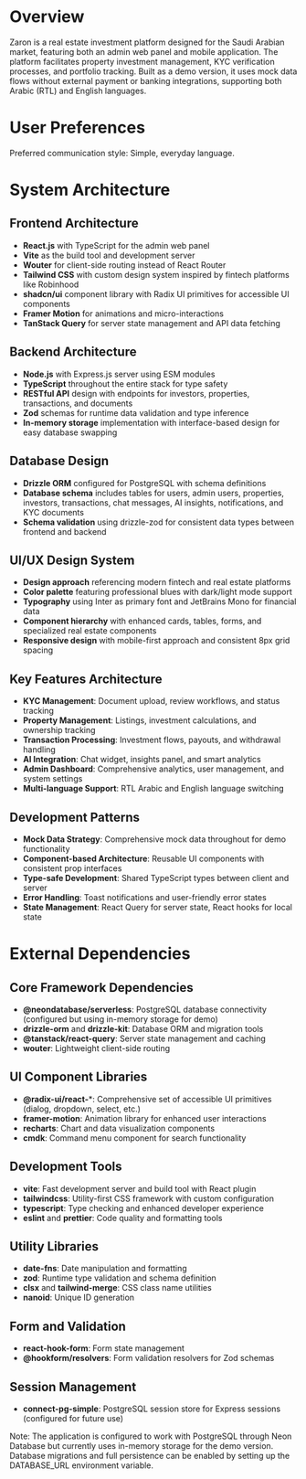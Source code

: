 # Overview

Zaron is a real estate investment platform designed for the Saudi Arabian market, featuring both an admin web panel and mobile application. The platform facilitates property investment management, KYC verification processes, and portfolio tracking. Built as a demo version, it uses mock data flows without external payment or banking integrations, supporting both Arabic (RTL) and English languages.

# User Preferences

Preferred communication style: Simple, everyday language.

# System Architecture

## Frontend Architecture
- **React.js** with TypeScript for the admin web panel
- **Vite** as the build tool and development server
- **Wouter** for client-side routing instead of React Router
- **Tailwind CSS** with custom design system inspired by fintech platforms like Robinhood
- **shadcn/ui** component library with Radix UI primitives for accessible UI components
- **Framer Motion** for animations and micro-interactions
- **TanStack Query** for server state management and API data fetching

## Backend Architecture
- **Node.js** with Express.js server using ESM modules
- **TypeScript** throughout the entire stack for type safety
- **RESTful API** design with endpoints for investors, properties, transactions, and documents
- **Zod** schemas for runtime data validation and type inference
- **In-memory storage** implementation with interface-based design for easy database swapping

## Database Design
- **Drizzle ORM** configured for PostgreSQL with schema definitions
- **Database schema** includes tables for users, admin users, properties, investors, transactions, chat messages, AI insights, notifications, and KYC documents
- **Schema validation** using drizzle-zod for consistent data types between frontend and backend

## UI/UX Design System
- **Design approach** referencing modern fintech and real estate platforms
- **Color palette** featuring professional blues with dark/light mode support
- **Typography** using Inter as primary font and JetBrains Mono for financial data
- **Component hierarchy** with enhanced cards, tables, forms, and specialized real estate components
- **Responsive design** with mobile-first approach and consistent 8px grid spacing

## Key Features Architecture
- **KYC Management**: Document upload, review workflows, and status tracking
- **Property Management**: Listings, investment calculations, and ownership tracking
- **Transaction Processing**: Investment flows, payouts, and withdrawal handling
- **AI Integration**: Chat widget, insights panel, and smart analytics
- **Admin Dashboard**: Comprehensive analytics, user management, and system settings
- **Multi-language Support**: RTL Arabic and English language switching

## Development Patterns
- **Mock Data Strategy**: Comprehensive mock data throughout for demo functionality
- **Component-based Architecture**: Reusable UI components with consistent prop interfaces
- **Type-safe Development**: Shared TypeScript types between client and server
- **Error Handling**: Toast notifications and user-friendly error states
- **State Management**: React Query for server state, React hooks for local state

# External Dependencies

## Core Framework Dependencies
- **@neondatabase/serverless**: PostgreSQL database connectivity (configured but using in-memory storage for demo)
- **drizzle-orm** and **drizzle-kit**: Database ORM and migration tools
- **@tanstack/react-query**: Server state management and caching
- **wouter**: Lightweight client-side routing

## UI Component Libraries
- **@radix-ui/react-***: Comprehensive set of accessible UI primitives (dialog, dropdown, select, etc.)
- **framer-motion**: Animation library for enhanced user interactions
- **recharts**: Chart and data visualization components
- **cmdk**: Command menu component for search functionality

## Development Tools
- **vite**: Fast development server and build tool with React plugin
- **tailwindcss**: Utility-first CSS framework with custom configuration
- **typescript**: Type checking and enhanced developer experience
- **eslint** and **prettier**: Code quality and formatting tools

## Utility Libraries
- **date-fns**: Date manipulation and formatting
- **zod**: Runtime type validation and schema definition
- **clsx** and **tailwind-merge**: CSS class name utilities
- **nanoid**: Unique ID generation

## Form and Validation
- **react-hook-form**: Form state management
- **@hookform/resolvers**: Form validation resolvers for Zod schemas

## Session Management
- **connect-pg-simple**: PostgreSQL session store for Express sessions (configured for future use)

Note: The application is configured to work with PostgreSQL through Neon Database but currently uses in-memory storage for the demo version. Database migrations and full persistence can be enabled by setting up the DATABASE_URL environment variable.
